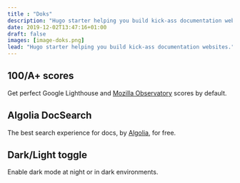```yaml
---
title : "Doks"
description: "Hugo starter helping you build kick-ass documentation websites."
date: 2019-12-02T13:47:16+01:00
draft: false
images: [image-doks.png]
lead: "Hugo starter helping you build kick-ass documentation websites."
---
```


<div class="row justify-content-center">
  <div class="col-lg-5">
    <h2 class="h4 mt-1">100/A+ scores</h2>
    <p>Get perfect Google Lighthouse and <a href="https://observatory.mozilla.org/" target="_blank" rel="noreferrer noopener">Mozilla Observatory</a> scores by default.</p>
  </div>
  <div class="col-lg-5">
    <h2 class="h4 mt-1">Algolia DocSearch</h2>
    <p>The best search experience for docs, by <a href="https://docsearch.algolia.com/" target="_blank" rel="noreferrer noopener">Algolia</a>, for free.</p>
  </div>
  <div class="col-lg-5">
    <h2 class="h4 mt-1">Dark/Light toggle</h2>
    <p>Enable dark mode at night or in dark environments.</p>
  </div>
</div>